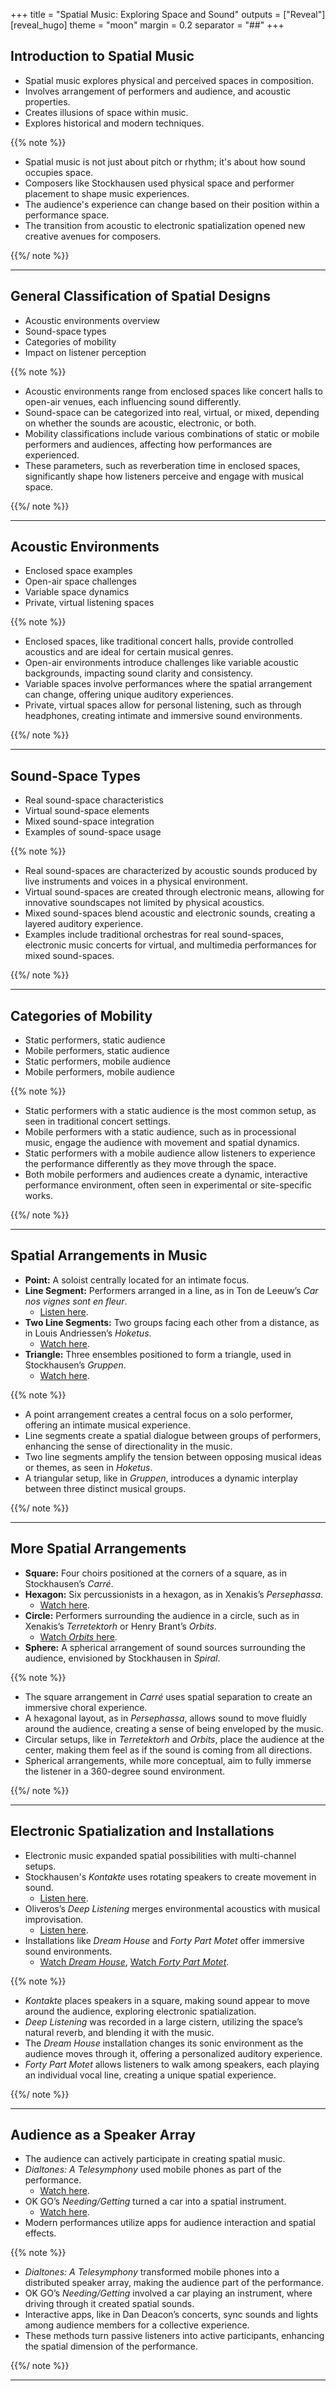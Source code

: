 +++
title = "Spatial Music: Exploring Space and Sound"
outputs = ["Reveal"]
[reveal_hugo]
theme = "moon"
margin = 0.2
separator = "##"
+++

## Introduction to Spatial Music

- Spatial music explores physical and perceived spaces in composition.
- Involves arrangement of performers and audience, and acoustic properties.
- Creates illusions of space within music.
- Explores historical and modern techniques.

{{% note %}}

- Spatial music is not just about pitch or rhythm; it's about how sound occupies space. 
- Composers like Stockhausen used physical space and performer placement to shape music experiences.
- The audience's experience can change based on their position within a performance space.
- The transition from acoustic to electronic spatialization opened new creative avenues for composers.

{{%/ note %}}

---

## General Classification of Spatial Designs

- Acoustic environments overview
- Sound-space types
- Categories of mobility
- Impact on listener perception

{{% note %}}

- Acoustic environments range from enclosed spaces like concert halls to open-air venues, each influencing sound differently.
- Sound-space can be categorized into real, virtual, or mixed, depending on whether the sounds are acoustic, electronic, or both.
- Mobility classifications include various combinations of static or mobile performers and audiences, affecting how performances are experienced.
- These parameters, such as reverberation time in enclosed spaces, significantly shape how listeners perceive and engage with musical space.

{{%/ note %}}

---

## Acoustic Environments

- Enclosed space examples
- Open-air space challenges
- Variable space dynamics
- Private, virtual listening spaces

{{% note %}}

- Enclosed spaces, like traditional concert halls, provide controlled acoustics and are ideal for certain musical genres.
- Open-air environments introduce challenges like variable acoustic backgrounds, impacting sound clarity and consistency.
- Variable spaces involve performances where the spatial arrangement can change, offering unique auditory experiences.
- Private, virtual spaces allow for personal listening, such as through headphones, creating intimate and immersive sound environments.

{{%/ note %}}

---

## Sound-Space Types

- Real sound-space characteristics
- Virtual sound-space elements
- Mixed sound-space integration
- Examples of sound-space usage

{{% note %}}

- Real sound-spaces are characterized by acoustic sounds produced by live instruments and voices in a physical environment.
- Virtual sound-spaces are created through electronic means, allowing for innovative soundscapes not limited by physical acoustics.
- Mixed sound-spaces blend acoustic and electronic sounds, creating a layered auditory experience.
- Examples include traditional orchestras for real sound-spaces, electronic music concerts for virtual, and multimedia performances for mixed sound-spaces.

{{%/ note %}}

---

## Categories of Mobility

- Static performers, static audience
- Mobile performers, static audience
- Static performers, mobile audience
- Mobile performers, mobile audience

{{% note %}}

- Static performers with a static audience is the most common setup, as seen in traditional concert settings.
- Mobile performers with a static audience, such as in processional music, engage the audience with movement and spatial dynamics.
- Static performers with a mobile audience allow listeners to experience the performance differently as they move through the space.
- Both mobile performers and audiences create a dynamic, interactive performance environment, often seen in experimental or site-specific works.

{{%/ note %}}



---


## Spatial Arrangements in Music

- **Point:** A soloist centrally located for an intimate focus.
- **Line Segment:** Performers arranged in a line, as in Ton de Leeuw’s *Car nos vignes sont en fleur*.
  - [Listen here](https://www.youtube.com/watch?v=1srKmyQDmEc).
- **Two Line Segments:** Two groups facing each other from a distance, as in Louis Andriessen’s *Hoketus*.
  - [Watch here](https://www.youtube.com/embed/uSIEEqXEIcA).
- **Triangle:** Three ensembles positioned to form a triangle, used in Stockhausen’s *Gruppen*.
  - [Watch here](https://www.youtube.com/embed/34_SfP7ZCXA).

{{% note %}}

- A point arrangement creates a central focus on a solo performer, offering an intimate musical experience.
- Line segments create a spatial dialogue between groups of performers, enhancing the sense of directionality in the music.
- Two line segments amplify the tension between opposing musical ideas or themes, as seen in *Hoketus*.
- A triangular setup, like in *Gruppen*, introduces a dynamic interplay between three distinct musical groups.

{{%/ note %}}

---

## More Spatial Arrangements

- **Square:** Four choirs positioned at the corners of a square, as in Stockhausen’s *Carré*.
- **Hexagon:** Six percussionists in a hexagon, as in Xenakis’s *Persephassa*.
  - [Watch here](https://www.youtube.com/embed/sTT3NmYdf60).
- **Circle:** Performers surrounding the audience in a circle, such as in Xenakis’s *Terretektorh* or Henry Brant’s *Orbits*.
  - [Watch *Orbits* here](https://www.youtube.com/embed/37ajOyhcl_c).
- **Sphere:** A spherical arrangement of sound sources surrounding the audience, envisioned by Stockhausen in *Spiral*.

{{% note %}}

- The square arrangement in *Carré* uses spatial separation to create an immersive choral experience.
- A hexagonal layout, as in *Persephassa*, allows sound to move fluidly around the audience, creating a sense of being enveloped by the music.
- Circular setups, like in *Terretektorh* and *Orbits*, place the audience at the center, making them feel as if the sound is coming from all directions.
- Spherical arrangements, while more conceptual, aim to fully immerse the listener in a 360-degree sound environment.

{{%/ note %}}

---

## Electronic Spatialization and Installations

- Electronic music expanded spatial possibilities with multi-channel setups.
- Stockhausen's *Kontakte* uses rotating speakers to create movement in sound.
  - [Listen here](https://www.youtube.com/watch?v=cjKVJ2z66fk).
- Oliveros’s *Deep Listening* merges environmental acoustics with musical improvisation.
  - [Listen here](https://www.youtube.com/watch?v=MoHuHBkT4es).
- Installations like *Dream House* and *Forty Part Motet* offer immersive sound environments.
  - [Watch *Dream House*](https://www.youtube.com/watch?v=WC6bhnu5Luc), [Watch *Forty Part Motet*](https://www.youtube.com/watch?v=OxIeulpigws).

{{% note %}}

- *Kontakte* places speakers in a square, making sound appear to move around the audience, exploring electronic spatialization.
- *Deep Listening* was recorded in a large cistern, utilizing the space’s natural reverb, and blending it with the music.
- The *Dream House* installation changes its sonic environment as the audience moves through it, offering a personalized auditory experience.
- *Forty Part Motet* allows listeners to walk among speakers, each playing an individual vocal line, creating a unique spatial experience.

{{%/ note %}}

---

## Audience as a Speaker Array

- The audience can actively participate in creating spatial music.
- *Dialtones: A Telesymphony* used mobile phones as part of the performance.
  - [Watch here](https://www.youtube.com/embed/039_0Olb1WQ).
- OK GO’s *Needing/Getting* turned a car into a spatial instrument.
  - [Watch here](https://www.youtube.com/embed/Yx_C94YSPUM).
- Modern performances utilize apps for audience interaction and spatial effects.

{{% note %}}

- *Dialtones: A Telesymphony* transformed mobile phones into a distributed speaker array, making the audience part of the performance.
- OK GO’s *Needing/Getting* involved a car playing an instrument, where driving through it created spatial sounds.
- Interactive apps, like in Dan Deacon’s concerts, sync sounds and lights among audience members for a collective experience.
- These methods turn passive listeners into active participants, enhancing the spatial dimension of the performance.

{{%/ note %}}

---
